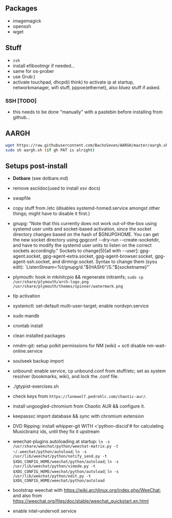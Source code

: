 ## Packages

- imagemagick
- openssh
- wget

## Stuff
- `zsh`
- install efibootmgr if needed...
- same for os-prober
- use Grub:)
- activate touchpad, dhcpd(i think) to activate ip at startup, networkmanager, wifi stuff, pppoe(ethernet), also bluez stuff if asked.

### SSH [TODO]
- this needs to be done "manually" with a pastebin before installing from github...

## AARGH
``` sh
wget https://raw.githubusercontent.com/BachoSeven/AARGH/master/aargh.sh
sudo sh aargh.sh (if gh PAT is alright)
```

## Setups post-install
- **Dotbare** (see dotbare.md)
- remove asciidoc(used to install xsv docs)
- swapfile
- copy stuff from /etc (disables systemd-homed.service amongst other things; might have to disable it first.)
- gnupg:
          "Note that this currently does not work out-of-the-box using systemd user units and socket-based activation, since the socket directory changes based on the hash of
          $GNUPGHOME. You can get the new socket directory using gpgconf --dry-run --create-socketdir, and have to modify the systemd user units to listen on the correct sockets
          accordingly."
  Sockets to change(5)[all with --user]: gpg-agent.socket, gpg-agent-extra.socket, gpg-agent-browser.socket, gpg-agent-ssh.socket, and dirmngr.socket.
  Syntax to change them (sysu edit): `ListenStream=%t/gnupg/d."${HASH}"/S."${socketname}"`

- plymouth: hook in mkinitcpio && regenerate initramfs; `sudo cp /usr/share/plymouth/arch-logo.png /usr/share/plymouth/themes/spinner/watermark.png`
- tlp activation
- systemctl: set-default multi-user-target; enable nordvpn.service
- sudo mandb
- crontab install
- clean installed packages
- nmdm-git: setup polkit permissions for NM (wiki) + sctl disable nm-wait-online.service
- soulseek backup import
- unbound: enable service, cp unbound.conf from stuff/etc; set as system resolver (bookmarks, wiki), and lock the .conf file.
- ./gtypist-exercises.sh
- check keys from `https://lonewolf.pedrohlc.com/chaotic-aur/`.
- install ungoogled-chromium from Chaotic AUR && configure it.
- keepassxc import database && sync with chromium extension
- DVD Ripping: install whipper-git WITH <'python-discid'# for calculating Musicbrainz ids, until they fix it upstream
- weechat-plugins autoloading at startup: `ln -s /usr/share/weechat/python/weechat-matrix.py -t ~/.weechat/python/autoload`; `ln -s /usr/lib/weechat/python/notify_send.py -t $XDG_CONFIG_HOME/weechat/python/autoload`; `ln -s /usr/lib/weechat/python/vimode.py -t $XDG_CONFIG_HOME/weechat/python/autoload`; `ln -s /usr/lib/weechat/python/edit.py -t $XDG_CONFIG_HOME/weechat/python/autoload`
- bootstrap weechat with https://wiki.archlinux.org/index.php/WeeChat; and also from https://weechat.org/files/doc/stable/weechat_quickstart.en.html
- enable intel-undervolt service
